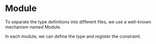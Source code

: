 # Module

To separate the type definitions into different files, we use a well-known mechanism named Module.

In each module, we can define the type and register the constraint.
